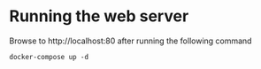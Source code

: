 Running the web server
=====================

Browse to http://localhost:80 after running the following command
```
docker-compose up -d
```


